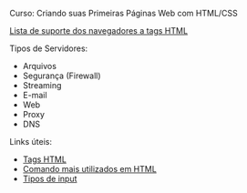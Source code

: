 Curso: Criando suas Primeiras Páginas Web com HTML/CSS

[Lista de suporte dos navegadores a tags HTML](https://www.w3schools.com/tags/ref_html_browsersupport.asp)

Tipos de Servidores:
- Arquivos
- Segurança (Firewall)
- Streaming
- E-mail
- Web
- Proxy
- DNS

Links úteis:
- [Tags HTML](https://developer.mozilla.org/pt-BR/docs/Web/HTML/Element)
- [Comando mais utilizados em HTML](https://blog.betrybe.com/desenvolvimento-web/comandos-e-tags-html/)
- [Tipos de input](https://www.w3schools.com/tags/tag_input.asp)


